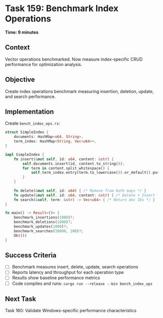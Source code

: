 # Task 159: Benchmark Index Operations

**Time: 9 minutes**

## Context
Vector operations benchmarked. Now measure index-specific CRUD performance for optimization analysis.

## Objective
Create index operations benchmark measuring insertion, deletion, update, and search performance.

## Implementation
Create `bench_index_ops.rs`:

```rust
struct SimpleIndex {
    documents: HashMap<u64, String>,
    term_index: HashMap<String, Vec<u64>>,
}

impl SimpleIndex {
    fn insert(&mut self, id: u64, content: &str) {
        self.documents.insert(id, content.to_string());
        for term in content.split_whitespace() {
            self.term_index.entry(term.to_lowercase()).or_default().push(id);
        }
    }
    
    fn delete(&mut self, id: u64) { /* Remove from both maps */ }
    fn update(&mut self, id: u64, content: &str) { /* Delete + Insert */ }
    fn search(&self, term: &str) -> Vec<u64> { /* Return doc IDs */ }
}

fn main() -> Result<()> {
    benchmark_insertions(1000)?;
    benchmark_deletions(1000)?;
    benchmark_updates(1000)?;
    benchmark_searches(10000, 100)?;
    Ok(())
}
```

## Success Criteria
- [ ] Benchmark measures insert, delete, update, search operations
- [ ] Reports latency and throughput for each operation type
- [ ] Results show baseline performance metrics
- [ ] Code compiles and runs: `cargo run --release --bin bench_index_ops`

## Next Task
Task 160: Validate Windows-specific performance characteristics
